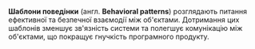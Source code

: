 **Шаблони поведінки** (англ. **Behavioral patterns**)  розглядають питання ефективної
та безпечної взаємодії між об'єктами. Дотримання цих шаблонів зменшує зв'язність системи
та полегшує комунікацію між об'єктами, що покращує гнучкість програмного продукту.